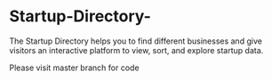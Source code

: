 # Startup-Directory-
The Startup Directory helps you to find different businesses and give visitors an interactive platform to view, sort, and explore startup data.  

Please visit master branch for code 

